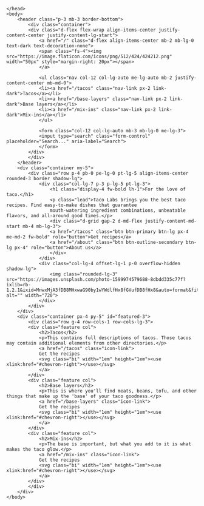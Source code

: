 ---
---
<html lang="en">
    <head>
        <title>Taco Labs: For the love of taco</title>
        <!-- Required meta tags -->
        <meta charset="utf-8">
        <meta name="viewport" content="width=device-width, initial-scale=1">
        <!-- Bootstrap CSS -->
        <link href="https://cdn.jsdelivr.net/npm/bootstrap@5.0.2/dist/css/bootstrap.min.css" rel="stylesheet" integrity="sha384-EVSTQN3/azprG1Anm3QDgpJLIm9Nao0Yz1ztcQTwFspd3yD65VohhpuuCOmLASjC" crossorigin="anonymous">
        <!-- font awesome -->
        <script src="https://kit.fontawesome.com/a81c71b285.js" crossorigin="anonymous"></script>

    </head>
    <body>
        <header class="p-3 mb-3 border-bottom">
            <div class="container">
            <div class="d-flex flex-wrap align-items-center justify-content-center justify-content-lg-start">
                <a href="/" class="d-flex align-items-center mb-2 mb-lg-0 text-dark text-decoration-none">
                <span class="fs-4"><img src="https://image.flaticon.com/icons/png/512/424/424212.png" width="50px" style="margin-right: 20px"></span>
                </a>

                <ul class="nav col-12 col-lg-auto me-lg-auto mb-2 justify-content-center mb-md-0">
                <li><a href="/tacos" class="nav-link px-2 link-dark">Tacos</a></li>
                <li><a href="/base-layers" class="nav-link px-2 link-dark">Base layers</a></li>
                <li><a href="/mix-ins" class="nav-link px-2 link-dark">Mix-ins</a></li>
                </ul>

                <form class="col-12 col-lg-auto mb-3 mb-lg-0 me-lg-3">
                <input type="search" class="form-control" placeholder="Search..." aria-label="Search">
                </form>
            </div>
            </div>
        </header>
        <div class="container my-5">
            <div class="row p-4 pb-0 pe-lg-0 pt-lg-5 align-items-center rounded-3 border shadow-lg">
                <div class="col-lg-7 p-3 p-lg-5 pt-lg-3">
                    <h1 class="display-4 fw-bold lh-1">For the love of taco.</h1>
                    <p class="lead">Taco Labs brings you the best taco recipes. Find easy-to-make dishes that guarantee 
                    mouth-watering ingredient combinations, unbeatable flavors, and all-around good times.</p>
                    <div class="d-grid gap-2 d-md-flex justify-content-md-start mb-4 mb-lg-3">
                    <a href="/tacos" class="btn btn-primary btn-lg px-4 me-md-2 fw-bold" role="button">Get recipes</a>
                    <a href="/about" class="btn btn-outline-secondary btn-lg px-4" role="button">About us</a>
                    </div>
                </div>
                <div class="col-lg-4 offset-lg-1 p-0 overflow-hidden shadow-lg">
                    <img class="rounded-lg-3" src="https://images.unsplash.com/photo-1599974579688-8dbdd335c77f?ixlib=rb-1.2.1&ixid=MnwxMjA3fDB8MHxwaG90by1wYWdlfHx8fGVufDB8fHx8&auto=format&fit=crop&w=720&q=80" alt="" width="720">
                </div>
            </div>
        </div>
        <div class="container px-4 py-5" id="featured-3">
            <div class="row g-4 row-cols-1 row-cols-lg-3">
            <div class="feature col">
                <h2>Tacos</h2>
                <p>This contains full descriptions of tacos. Those tacos may contain additional elements from other directories.</p>
                <a href="/tacos" class="icon-link">
                Get the recipes
                <svg class="bi" width="1em" height="1em"><use xlink:href="#chevron-right"></use></svg>
                </a>
            </div>
            <div class="feature col">
                <h2>Base layers</h2>
                <p>This is where you'll find meats, beans, tofu, and other things that make up the 'base' of your taco goodness.</p>
                <a href="/base-layers" class="icon-link">
                Get the recipes
                <svg class="bi" width="1em" height="1em"><use xlink:href="#chevron-right"></use></svg>
                </a>
            </div>
            <div class="feature col">
                <h2>Mix-ins</h2>
                <p>The base is important, but what you add to it is what makes the taco glow.</p>
                <a href="/mix-ins" class="icon-link">
                Get the recipes
                <svg class="bi" width="1em" height="1em"><use xlink:href="#chevron-right"></use></svg>
                </a>
            </div>
            </div>
        </div>
    </body>
</html>
